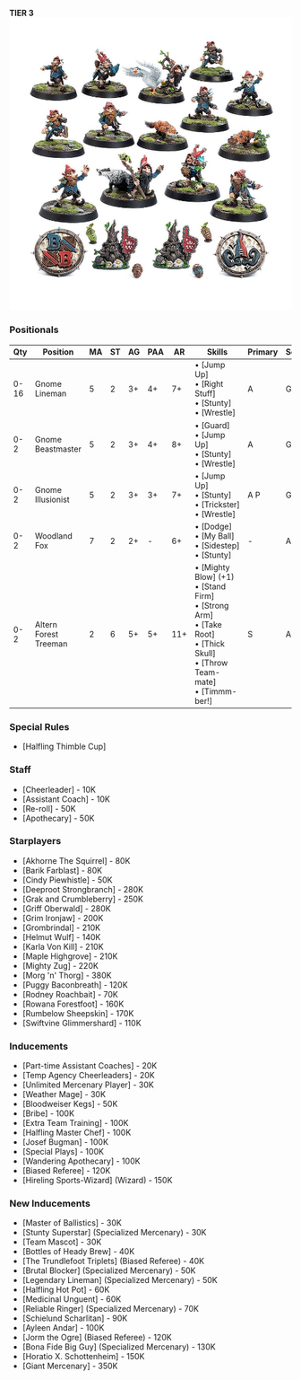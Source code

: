 ﻿**TIER 3**
![](../media/teams/BBGnomeTeam01.jpg)

### Positionals

| Qty  | Position              | MA | ST | AG | PAA | AR  | Skills                                                                                                                                                         | Primary | Secondary | Cost    |
| ---- | --------------------- | - | - | -- | -- | --- | -------------------------------------------------------------------------------------------------------------------------------------------------------------- | ------- | --------- | ------- |
| 0-16 | Gnome Lineman         | 5 | 2 | 3+ | 4+ | 7+  | • [Jump Up]<br /> • [Right Stuff]<br /> • [Stunty]<br /> • [Wrestle]                                                                                       | A       | G S        | 40K  |
| 0-2  | Gnome Beastmaster     | 5 | 2 | 3+ | 4+ | 8+  | • [Guard]<br /> • [Jump Up]<br /> • [Stunty]<br /> • [Wrestle]                                                                                             | A       | G S        | 55K  |
| 0-2  | Gnome Illusionist     | 5 | 2 | 3+ | 3+ | 7+  | • [Jump Up]<br /> • [Stunty]<br /> • [Trickster]<br /> • [Wrestle]                                                                                         | A P      | G         | 50K  |
| 0-2  | Woodland Fox          | 7 | 2 | 2+ | -  | 6+  | • [Dodge]<br /> • [My Ball]<br /> • [Sidestep]<br /> • [Stunty]                                                                                            | -       | A         | 50K  |
| 0-2  | Altern Forest Treeman | 2 | 6 | 5+ | 5+ | 11+ | • [Mighty Blow] (+1)<br /> • [Stand Firm]<br /> • [Strong Arm]<br /> • [Take Root]<br /> • [Thick Skull]<br /> • [Throw Team-mate]<br /> • [Timmm-ber!] | S       | A G P       | 120K |

### Special Rules

* [Halfling Thimble Cup]

### Staff

* [Cheerleader] - 10K
* [Assistant Coach] - 10K
* [Re-roll] - 50K
* [Apothecary]  - 50K

### Starplayers

* [Akhorne The Squirrel] - 80K
* [Barik Farblast] - 80K
* [Cindy Piewhistle] - 50K
* [Deeproot Strongbranch] - 280K
* [Grak and Crumbleberry] - 250K
* [Griff Oberwald] - 280K
* [Grim Ironjaw] - 200K
* [Grombrindal] - 210K
* [Helmut Wulf] - 140K
* [Karla Von Kill] - 210K
* [Maple Highgrove] - 210K
* [Mighty Zug] - 220K
* [Morg 'n' Thorg] - 380K
* [Puggy Baconbreath] - 120K
* [Rodney Roachbait] - 70K
* [Rowana Forestfoot] - 160K
* [Rumbelow Sheepskin] - 170K
* [Swiftvine Glimmershard] - 110K

### Inducements

* [Part-time Assistant Coaches] - 20K
* [Temp Agency Cheerleaders] - 20K
* [Unlimited Mercenary Player] - 30K
* [Weather Mage] - 30K
* [Bloodweiser Kegs] - 50K
* [Bribe] - 100K
* [Extra Team Training] - 100K
* [Halfling Master Chef] - 100K
* [Josef Bugman] - 100K
* [Special Plays] - 100K
* [Wandering Apothecary] - 100K
* [Biased Referee] - 120K
* [Hireling Sports-Wizard] (Wizard) - 150K

### New Inducements

* [Master of Ballistics] - 30K
* [Stunty Superstar] (Specialized Mercenary) - 30K
* [Team Mascot] - 30K
* [Bottles of Heady Brew] - 40K
* [The Trundlefoot Triplets] (Biased Referee) - 40K
* [Brutal Blocker] (Specialized Mercenary) - 50K
* [Legendary Lineman] (Specialized Mercenary) - 50K
* [Halfling Hot Pot] - 60K
* [Medicinal Unguent] - 60K
* [Reliable Ringer] (Specialized Mercenary) - 70K
* [Schielund Scharlitan] - 90K
* [Ayleen Andar] - 100K
* [Jorm the Ogre] (Biased Referee) - 120K
* [Bona Fide Big Guy] (Specialized Mercenary) - 130K
* [Horatio X. Schottenheim] - 150K
* [Giant Mercenary] - 350K
